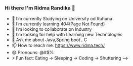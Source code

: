 ### Hi there I'm Ridma Randika 👋

- 🔭 I’m currently Studying on University od Ruhuna
- 🌱 I’m currently learning 404(Page Not Found)
- 👯 I’m looking to collaborate on Industry
- 🤔 I’m looking for help with Learning new Technologies
- 💬 Ask me about Java,Spring boot , C
- 📫 How to reach me: https://www.ridma.tech/
- 😄 Pronouns: @#$%
- ⚡ Fun fact: Eating -> Sleeping -> Coding -> Shuttering 
-->
